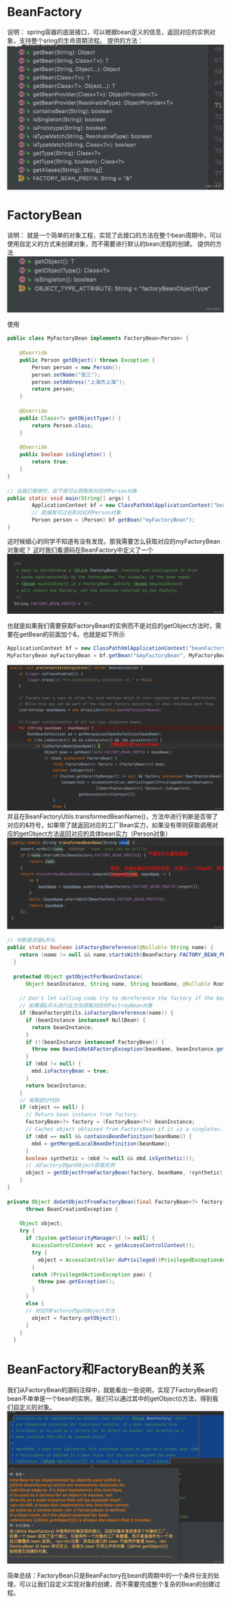 # BeanFactory
说明： spring容器的底层接口，可以根据bean定义的信息，返回对应的实例对象，支持整个sring的生命周期流程。
提供的方法：
![img.png](img.png)

# FactoryBean
说明： 就是一个简单的对象工程，实现了此接口的方法在整个bean周期中，可以使用自定义的方式来创建对象，而不需要进行默认的bean流程的创建。
提供的方法
![img_1.png](img_1.png)

使用
```java
public class MyFactoryBean implements FactoryBean<Person> {
    
    @Override
    public Person getObject() throws Exception {
        Person person = new Person();
        person.setName("张三");
        person.setAddress("上海市上海");
        return person;
    }

    @Override
    public Class<?> getObjectType() {
        return Person.class;
    }

    @Override
    public boolean isSingleton() {
        return true;
    }
}

// 当我们使用时，如下就可以获取到对应的Person对象
public static void main(String[] args) {
        ApplicationContext bf = new ClassPathXmlApplicationContext("beanFactory.xml");
        // 直接就可过去到对应的Person对象
        Person person = (Person) bf.getBean("myFactoryBean");
}

```
这时候细心的同学不知道有没有发现，那我需要怎么获取对应的myFactoryBean对象呢？
这时我们看源码在BeanFactory中定义了一个
![img_2.png](img_2.png)

也就是如果我们需要获取FactoryBean的实例而不是对应的getObject方法时，需要在getBean的前面加个&，也就是如下所示
```java
ApplicationContext bf = new ClassPathXmlApplicationContext("beanFactory.xml");
MyFactoryBean myFactoryBean = bf.getBean("&myFactoryBean", MyFactoryBean.class);
```
![img_3.png](img_3.png)
并且在BeanFactoryUtils.transformedBeanName()，方法中进行判断是否带了对应的&符号，如果带了就返回对应的工厂Bean实力，如果没有带则获取调用对应的getObject方法返回对应的具体bean实力（Person对象）
![img_4.png](img_4.png)
```java
// 判断是否是&开头
public static boolean isFactoryDereference(@Nullable String name) {
    return (name != null && name.startsWith(BeanFactory.FACTORY_BEAN_PREFIX));
  }
  
  protected Object getObjectForBeanInstance(
      Object beanInstance, String name, String beanName, @Nullable RootBeanDefinition mbd) {

    // Don't let calling code try to dereference the factory if the bean isn't a factory.
    // 如果是&开头进行此方法获取对应的FactroyBean对象
    if (BeanFactoryUtils.isFactoryDereference(name)) {
      if (beanInstance instanceof NullBean) {
        return beanInstance;
      }
      if (!(beanInstance instanceof FactoryBean)) {
        throw new BeanIsNotAFactoryException(beanName, beanInstance.getClass());
      }
      if (mbd != null) {
        mbd.isFactoryBean = true;
      }
      return beanInstance;
    }
    // 省略部分代码  
    if (object == null) {
      // Return bean instance from factory.
      FactoryBean<?> factory = (FactoryBean<?>) beanInstance;
      // Caches object obtained from FactoryBean if it is a singleton.
      if (mbd == null && containsBeanDefinition(beanName)) {
        mbd = getMergedLocalBeanDefinition(beanName);
      }
      boolean synthetic = (mbd != null && mbd.isSynthetic());
      // 从Factory的getObject获取实例
      object = getObjectFromFactoryBean(factory, beanName, !synthetic);
    }
}

private Object doGetObjectFromFactoryBean(final FactoryBean<?> factory, final String beanName)
      throws BeanCreationException {

    Object object;
    try {
      if (System.getSecurityManager() != null) {
        AccessControlContext acc = getAccessControlContext();
        try {
          object = AccessController.doPrivileged((PrivilegedExceptionAction<Object>) factory::getObject, acc);
        }
        catch (PrivilegedActionException pae) {
          throw pae.getException();
        }
      }
      else {
      // 对应的Factory的getObject方法
        object = factory.getObject();
      }
    }
  }
```
# BeanFactory和FactoryBean的关系
我们从FactoryBean的源码注释中，就能看出一些说明，实现了FactoryBean的bean不单单是一个bean的实例，我们可以通过其中的getObject()方法，得到我们自定义的对象。
![img_5.png](img_5.png)

简单总结：FactoryBean只是BeanFactory在bean的周期中的一个条件分支的处理，可以让我们自定义实现对象的创建，而不需要完成整个复杂的Bean的创建过程。